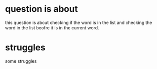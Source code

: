 # question is about 

this question is about checking if the word is in the list and checking the word in the list beofre it is in the current word.

# struggles 

some struggles 
